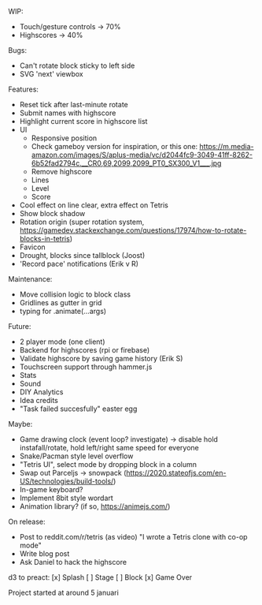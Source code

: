 WIP: 
- Touch/gesture controls -> 70%
- Highscores -> 40%

Bugs:
- Can't rotate block sticky to left side
- SVG 'next' viewbox

Features:
- Reset tick after last-minute rotate
- Submit names with highscore
- Highlight current score in highscore list
- UI
  - Responsive position
  - Check gameboy version for inspiration, or this one: https://m.media-amazon.com/images/S/aplus-media/vc/d2044fc9-3049-41ff-8262-6b52fad2794c.__CR0,69,2099,2099_PT0_SX300_V1___.jpg
  - Remove highscore
  - Lines
  - Level
  - Score
- Cool effect on line clear, extra effect on Tetris
- Show block shadow
- Rotation origin (super rotation system, https://gamedev.stackexchange.com/questions/17974/how-to-rotate-blocks-in-tetris)
- Favicon
- Drought, blocks since tallblock (Joost)
- 'Record pace' notifications (Erik v R)

Maintenance:
- Move collision logic to block class
- Gridlines as gutter in grid
- typing for .animate(...args)

Future:
- 2 player mode (one client)
- Backend for highscores (rpi or firebase)
- Validate highscore by saving game history (Erik S)
- Touchscreen support through hammer.js
- Stats
- Sound
- DIY Analytics
- Idea credits
- "Task failed succesfully" easter egg

Maybe:
- Game drawing clock (event loop? investigate) -> disable hold instafall/rotate, hold left/right same speed for everyone
- Snake/Pacman style level overflow
- "Tetris UI", select mode by dropping block in a column
- Swap out Parceljs -> snowpack (https://2020.stateofjs.com/en-US/technologies/build-tools/)
- In-game keyboard?
- Implement 8bit style wordart
- Animation library? (if so, https://animejs.com/)

On release:
- Post to reddit.com/r/tetris (as video) "I wrote a Tetris clone with co-op mode"
- Write blog post
- Ask Daniel to hack the highscore

d3 to preact:
[x] Splash
[ ] Stage
[ ] Block
[x] Game Over

Project started at around 5 januari